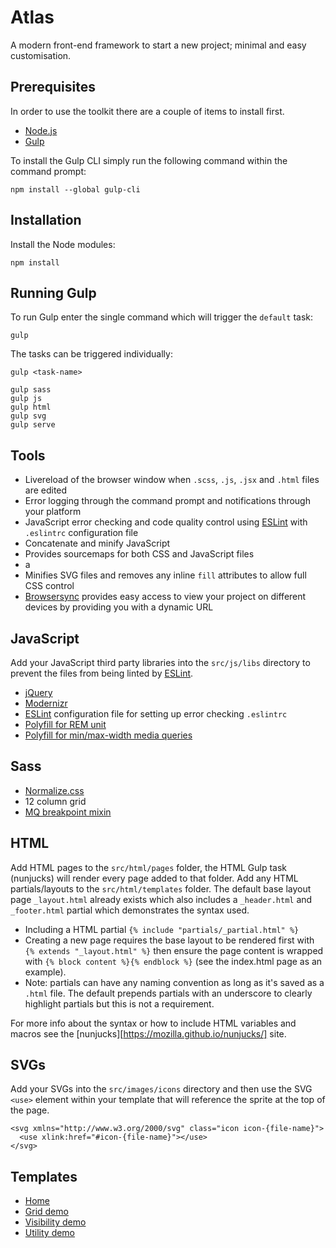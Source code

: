 # Atlas
A modern front-end framework to start a new project; minimal and easy customisation.

## Prerequisites
In order to use the toolkit there are a couple of items to install first.

  - [Node.js][nodejs]
  - [Gulp][gulp-start]

To install the Gulp CLI simply run the following command within the command prompt:

    npm install --global gulp-cli

## Installation
Install the Node modules:

    npm install

## Running Gulp
To run Gulp enter the single command which will trigger the `default` task:

    gulp

The tasks can be triggered individually:

    gulp <task-name>

    gulp sass
    gulp js
    gulp html
    gulp svg
    gulp serve

## Tools
  - Livereload of the browser window when `.scss`, `.js`, `.jsx` and `.html` files are edited
  - Error logging through the command prompt and notifications through your platform
  - JavaScript error checking and code quality control using [ESLint][eslint] with `.eslintrc` configuration file
  - Concatenate and minify JavaScript
  - Provides sourcemaps for both CSS and JavaScript files
  - a
  - Minifies SVG files and removes any inline `fill` attributes to allow full CSS control
  - [Browsersync][browser-sync] provides easy access to view your project on different devices by providing you with a dynamic URL

## JavaScript
Add your JavaScript third party libraries into the `src/js/libs` directory to prevent the files from being linted by [ESLint][eslint].

  - [jQuery][jquery]
  - [Modernizr][modernizr]
  - [ESLint][eslint] configuration file for setting up error checking `.eslintrc`
  - [Polyfill for REM unit][polyfill-rem]
  - [Polyfill for min/max-width media queries][polyfill-mq]

## Sass
  - [Normalize.css](https://necolas.github.io/normalize.css)
  - 12 column grid
  - [MQ breakpoint mixin](https://github.com/sass-mq/sass-mq)

## HTML
Add HTML pages to the `src/html/pages` folder, the HTML Gulp task (nunjucks) will render every page added to that folder. Add any HTML partials/layouts to the `src/html/templates` folder. The default base layout page `_layout.html` already exists which also includes a `_header.html` and `_footer.html` partial which demonstrates the syntax used.

  - Including a HTML partial `{% include "partials/_partial.html" %}`
  - Creating a new page requires the base layout to be rendered first with `{% extends "_layout.html" %}` then ensure the page content is wrapped with `{% block content %}{% endblock %}` (see the index.html page as an example).
  - Note: partials can have any naming convention as long as it's saved as a `.html` file. The default prepends partials with an underscore to clearly highlight partials but this is not a requirement.

For more info about the syntax or how to include HTML variables and macros see the [nunjucks][https://mozilla.github.io/nunjucks/] site.  

## SVGs
Add your SVGs into the `src/images/icons` directory and then use the SVG `<use>` element within your template that will reference the sprite at the top of the page.

    <svg xmlns="http://www.w3.org/2000/svg" class="icon icon-{file-name}">
      <use xlink:href="#icon-{file-name}"></use>
    </svg>

## Templates
  - [Home](public/index.html)
  - [Grid demo](public/examples/grid.html)
  - [Visibility demo](public/examples/visibility.html)
  - [Utility demo](public/examples/utility.html)

[gulp-start]: https://github.com/gulpjs/gulp/blob/master/docs/getting-started.md
[nodejs]: https://nodejs.org/en/download
[jquery]: https://jquery.com/
[modernizr]: http://modernizr.com
[polyfill-rem]: https://github.com/chuckcarpenter/REM-unit-polyfill
[polyfill-mq]: https://github.com/scottjehl/Respond
[eslint]: http://eslint.org
[browser-sync]: https://www.npmjs.com/package/browser-sync
